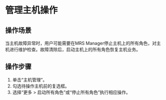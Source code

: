# 管理主机操作<a name="ZH-CN_TOPIC_0174499429"></a>

## 操作场景<a name="zh-cn_topic_0035251709_section3187610019597"></a>

当主机故障异常时，用户可能需要在MRS Manager停止主机上的所有角色，对主机进行维护检查。故障清除后，启动主机上的所有角色恢复主机业务。

## 操作步骤<a name="zh-cn_topic_0035251709_section63249402195936"></a>

1.  单击“主机管理”。
2.  勾选待操作主机前的复选框。
3.  选择“更多 \> 启动所有角色”或“停止所有角色”执行相应操作。

